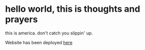 # hello world, this is thoughts and prayers

this is america. don't catch you slippin' up.

Website has been deployed [here](https://this-is-america.herokuapp.com "This is America")

